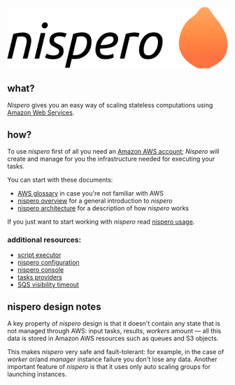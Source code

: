 ![nispero](nispero.png)

## what?

*Nispero* gives you an easy way of scaling stateless computations using [Amazon Web Services](http://aws.amazon.com/).

## how?

To use *nispero* first of all you need an [Amazon AWS account](http://aws.amazon.com/);
*Nispero* will create and manage for you the infrastructure needed for executing your tasks.

You can start with these documents:

* [AWS glossary](aws-glossary.md) in case you're not familiar with AWS
* [nispero overview](overview.md) for a general introduction to *nispero*
* [nispero architecture](architecture.md) for a description of how *nispero* works

If you just want to start working with *nispero* read [nispero usage](usage.md).

### additional resources:

* [script executor](script-executor.md)
* [nispero configuration](config.md)
* [nispero console](console.md)
* [tasks providers](tasks-providers.md)
* [SQS visibility timeout](visibality-timeout.md)


## nispero design notes

A key property of *nispero* design is that it doesn't contain any state that is not managed through AWS: input tasks, results, *workers* amount — all this data is stored in Amazon AWS resources such as queues and S3 objects.

This makes *nispero* very safe and fault-tolerant: for example, in the case of *worker* or/and *manager* instance failure you don't lose any data. Another important feature of *nispero* is that it uses only auto scaling groups for launching instances.

